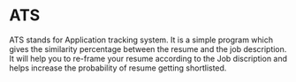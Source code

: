 # ATS
ATS stands for Application tracking system. It is a simple program which gives the similarity percentage between the resume and the job description. It will help you to re-frame your resume according to the Job discription and helps increase the probability of resume getting shortlisted.

